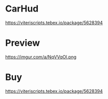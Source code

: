 # CarHud
https://viteriscripts.tebex.io/package/5628394

# Preview 
https://imgur.com/a/NqVVqOl.png

# Buy

https://viteriscripts.tebex.io/package/5628394


